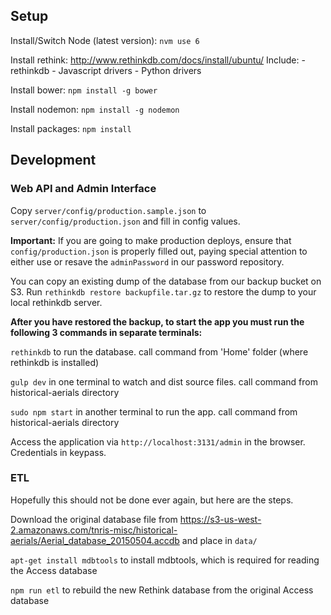 ## Setup

Install/Switch Node (latest version): `nvm use 6`

Install rethink: http://www.rethinkdb.com/docs/install/ubuntu/
Include:
	 - rethinkdb
	 - Javascript drivers
	 - Python drivers

Install bower: `npm install -g bower`

Install nodemon: `npm install -g nodemon`

Install packages: `npm install`


## Development

### Web API and Admin Interface

Copy `server/config/production.sample.json` to `server/config/production.json` and fill in config values.

**Important:** If you are going to make production deploys, ensure that `config/production.json`
is properly filled out, paying special attention to either use or resave the `adminPassword` in
our password repository.

You can copy an existing dump of the database from our backup bucket on S3. Run `rethinkdb restore backupfile.tar.gz` to restore the dump to your local rethinkdb server.

**After you have restored the backup, to start the app you must run the following 3 commands in separate terminals:**

`rethinkdb` to run the database. call command from 'Home' folder (where rethinkdb is installed)

`gulp dev` in one terminal to watch and dist source files. call command from historical-aerials directory

`sudo npm start` in another terminal to run the app. call command from historical-aerials directory

Access the application via `http://localhost:3131/admin` in the browser. Credentials in keypass.

### ETL

Hopefully this should not be done ever again, but here are the steps.

Download the original database file from https://s3-us-west-2.amazonaws.com/tnris-misc/historical-aerials/Aerial_database_20150504.accdb and place in `data/`

`apt-get install mdbtools` to install mdbtools, which is required for reading the Access database

`npm run etl` to rebuild the new Rethink database from the original Access database
